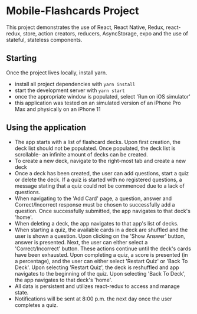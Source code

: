 # Mobile-Flashcards Project

This project demonstrates the use of React, React Native, Redux, react-redux, store,  action creators, reducers, AsyncStorage, expo and the use of stateful, stateless components.

## Starting

Once the project lives locally, install yarn.
* install all project dependencies with `yarn install`
* start the development server with `yarn start`
* once the appropriate window is populated, select 'Run on iOS simulator'
* this application was tested on an simulated version of an iPhone Pro Max and physically on an iPhone 11

## Using the application

* The app starts with a list of flashcard decks. Upon first creation, the deck list should not be populated. Once populated, the deck list is scrollable- an infinite amount of decks can be created.
* To create a new deck, navigate to the right-most tab and create a new deck
* Once a deck has been created, the user can add questions, start a quiz or delete the deck. If a quiz is started with no registered questions, a message stating that a quiz could not be commenced due to a lack of questions. 
* When navigating to the 'Add Card' page, a question, answer and Correct/Incorrect response must be chosen to successfully add a question. Once successfully submitted, the app navigates to that deck's 'home'.
* When deleting a deck, the app navigates to that app's list of decks.
* When starting a quiz, the available cards in a deck are shuffled and the user is shown a question. Upon clicking on the 'Show Answer' button, answer is presented. Next, the user can either select a 'Correct/Incorrect' button. These actions continue until the deck's cards have been exhausted. Upon completing a quiz, a score is presented (in a percentage), and the user can either select 'Restart Quiz' or 'Back To Deck'. Upon selecting 'Restart Quiz', the deck is reshuffled and app navigates to the beginning of the quiz. Upon selecting 'Back To Deck', the app navigates to that deck's 'home'.
* All data is persistent and utilizes react-redux to access and manage state.
* Notifications will be sent at 8:00 p.m. the next day once the user completes a quiz.